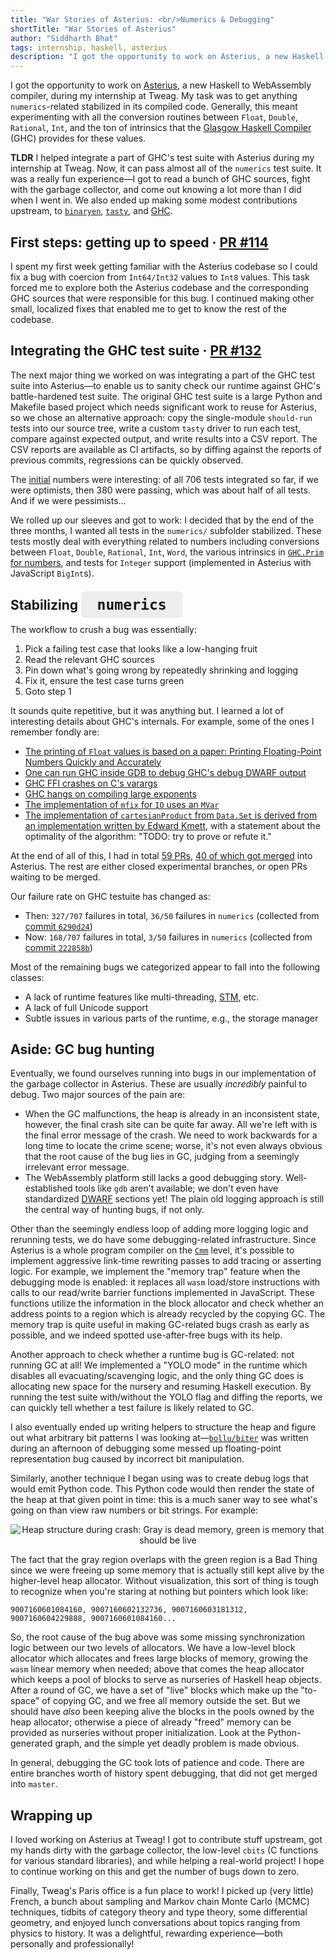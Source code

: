 ```yaml
---
title: "War Stories of Asterius: <br/>Numerics & Debugging"
shortTitle: "War Stories of Asterius"
author: "Siddharth Bhat"
tags: internship, haskell, asterius
description: "I got the opportunity to work on Asterius, a new Haskell to WebAssembly compiler, during my internship at Tweag. My task was to get anything numerics-related stabilized in its compiled code."
---
```


I got the opportunity to work on [Asterius](https://github.com/tweag/asterius#readme), a new Haskell to WebAssembly compiler, during my internship at Tweag. My task was to get
anything `numerics`-related stabilized in its compiled code. Generally, this meant experimenting with all
the conversion routines between `Float`, `Double`, `Rational`, `Int`,
and the ton of intrinsics that the [Glasgow Haskell Compiler](https://www.haskell.org/ghc/) (GHC) provides for these values.

**TLDR** I helped integrate a part of GHC's test suite with Asterius during my internship at Tweag. Now, it can pass almost all of the
`numerics` test suite. It was a really fun experience—I got to read a bunch
of GHC sources, fight with the garbage collector, and come out knowing a lot
more than I did when I went in. We also ended up making some modest contributions
upstream, to [`binaryen`](https://github.com/WebAssembly/binaryen/pulls?utf8=%E2%9C%93&q=author%3Abollu),
[`tasty`](https://github.com/feuerbach/tasty/pulls?utf8=%E2%9C%93&q=author%3Abollu),
and [GHC](https://gitlab.haskell.org/ghc/ghc/merge_requests?scope=all&utf8=%E2%9C%93&state=all&author_username=bollu).


## First steps: getting up to speed &middot; [PR #114](https://github.com/tweag/asterius/pull/114)

I spent my first week getting familiar with the Asterius codebase so I could fix a bug
with coercion from `Int64/Int32` values to `Int8` values. This task forced me to explore both
the Asterius codebase and the corresponding GHC sources that
were responsible for this bug. I continued making other small, localized
fixes that enabled me to get to know the rest of the codebase.

## Integrating the GHC test suite &middot; [PR #132](https://github.com/tweag/asterius/pull/132)

The next major thing we worked on was integrating a part of the GHC test suite
into Asterius—to enable us to sanity check our runtime against GHC's
battle-hardened test suite. The original GHC test suite is a large Python and
Makefile based project which needs significant work to reuse for Asterius,
so we chose an alternative approach: copy the single-module
`should-run` tests into our source tree, write a custom `tasty` driver to run
each test, compare against expected output, and write results into a CSV report.
The CSV reports are available as CI artifacts, so by diffing against the reports
of previous commits, regressions can be quickly observed.

The [initial](https://circleci.com/gh/tweag/asterius/3724) numbers were
interesting: of all 706 tests integrated so far, if we were optimists, then 380
were passing, which was about half of all tests. And if we were pessimists...

We rolled up our sleeves and got to work: I decided that by the end of the three months, I
wanted all tests in the `numerics/` subfolder stabilized. These tests mostly deal with
everything related to numbers including conversions between `Float`, `Double`, `Rational`, `Int`, `Word`, 
the various intrinsics in [`GHC.Prim` for numbers](http://hackage.haskell.org/package/ghc-prim-0.5.3/docs/GHC-Prim.html),
and tests for `Integer` support (implemented in Asterius with JavaScript `BigInt`s).

<h2>Stabilizing <code style="
    padding: .5rem .5em;
    font-size: 1;
    font-size: 110%;
    background-color: rgba(40, 18, 66, 0.07);
    border-radius: .3rem;
    "> numerics </code></h2>

The workflow to crush a bug was essentially:

1. Pick a failing test case that looks like a low-hanging fruit
2. Read the relevant GHC sources
3. Pin down what's going wrong by repeatedly shrinking and logging
4. Fix it, ensure the test case turns green
5. Goto step 1

It sounds quite repetitive, but it was anything but. I learned a lot of interesting details
about GHC's internals. For example, some of the ones I remember fondly are:

- [The printing of `Float` values is based on a paper: Printing Floating-Point Numbers Quickly and Accurately](https://www.cs.indiana.edu/~dyb/pubs/FP-Printing-PLDI96.pdf)
- [One can run GHC inside GDB to debug GHC's debug DWARF output](https://github.com/ghc/ghc/blob/535a26c90f458801aeb1e941a3f541200d171e8f/compiler/cmm/Debug.hs#L458)
- [GHC FFI crashes on C's varargs](https://github.com/ghc/ghc/blob/535a26c90f458801aeb1e941a3f541200d171e8f/testsuite/tests/rts/T7160.hs#L6)
- [GHC hangs on compiling large exponents](https://gitlab.haskell.org/ghc/ghc/issues/9059)
- [The implementation of `mfix` for `IO` uses an `MVar`](http://hackage.haskell.org/package/base-4.12.0.0/docs/src/System.IO.html#fixIO)
- [The implementation of `cartesianProduct` from `Data.Set` is derived from an implementation written by Edward Kmett](http://hackage.haskell.org/package/containers-0.6.2.1/docs/src/Data.Set.Internal.html#cartesianProduct),
     with a statement about the optimality of the algorithm: "TODO: try to prove or refute it."


At the end of all of this, I had in total [59 PRs](https://github.com/tweag/asterius/pulls?utf8=%E2%9C%93&q=is%3Apr+author%3Abollu),
[40 of which got merged](https://github.com/tweag/asterius/pulls?utf8=%E2%9C%93&q=is%3Amerged+author%3Abollu) into Asterius.
The rest are either closed experimental branches, or open PRs waiting to be merged.


Our failure rate on GHC testuite has changed as:

- Then: `327/707` failures in total, `36/50` failures in `numerics` (collected from [commit `6290d24`](https://circleci.com/gh/tweag/asterius/5866#artifacts/containers/0))
- Now: `168/707` failures in total, `3/50` failures in `numerics` (collected from [commit `222858b`](https://circleci.com/gh/tweag/asterius/5866#artifacts/containers/0))

Most of the remaining bugs we categorized appear to fall into the following classes:

- A lack of runtime features like multi-threading, [STM](https://wiki.haskell.org/Software_transactional_memory), etc.
- A lack of full Unicode support
- Subtle issues in various parts of the runtime, e.g., the storage manager

## Aside: GC bug hunting

Eventually, we found ourselves running into bugs in our implementation of the
garbage collector in Asterius. These are usually _incredibly_ painful to debug.
Two major sources of the pain are:

- When the GC malfunctions, the heap is already in an inconsistent state,
  however, the final crash site can be quite far away. All we're left with is
  the final error message of the crash. We need to work backwards for a long
  time to locate the crime scene; worse, it's not even always obvious that the
  root cause of the bug lies in GC, judging from a seemingly irrelevant error
  message.
- The WebAssembly platform still lacks a good debugging story. Well-established
  tools like `gdb` aren't available; we don't even have standardized [DWARF](https://gitlab.haskell.org/ghc/ghc/wikis/dwarf)
  sections yet! The plain old logging approach is still the central way of
  hunting bugs, if not only.

Other than the seemingly endless loop of adding more logging logic and rerunning
tests, we do have some debugging-related infrastructure. Since Asterius is a
whole program compiler on the [`Cmm`](https://gitlab.haskell.org/ghc/ghc/wikis/commentary/compiler/cmm-type) level, it's possible to implement aggressive
link-time rewriting passes to add tracing or asserting logic. For example, we
implement the "memory trap" feature when the debugging mode is enabled: it
replaces all `wasm` load/store instructions with calls to our read/write barrier
functions implemented in JavaScript. These functions utilize the information in
the block allocator and check whether an address points to a region which is
already recycled by the copying GC. The memory trap is quite useful in making
GC-related bugs crash as early as possible, and we indeed spotted use-after-free
bugs with its help.

Another approach to check whether a runtime bug is GC-related: not running GC
at all! We implemented a "YOLO mode" in the runtime which disables all
evacuating/scavenging logic, and the only thing GC does is allocating new space
for the nursery and resuming Haskell execution. By running the test suite
with/without the YOLO flag and diffing the reports, we can quickly tell whether
a test failure is likely related to GC.

I also eventually ended up writing helpers to structure the heap and figure out what
arbitrary bit patterns I was looking at—[`bollu/biter`](https://github.com/bollu/biter)
was written during an afternoon of debugging some messed up floating-point representation bug
caused by incorrect bit manipulation.

Similarly, another technique I began using was to create debug logs that would emit Python code. This Python code would then
render the state of the heap at that given point in time: this is a much saner way to see what's
going on than view raw numbers or bit strings. For example:

<center>
<img title="Heap structure during crash: Gray is dead memory, green is memory that should be live" src="../img/posts/2019-07-31-webassembly-internship-heap-render-fib.png" style="max-width: 100%;max-height: 100%;"/>
</center>

The fact that the gray region overlaps with the green region is a Bad Thing 
since we were freeing up some memory that is actually still kept alive by the
higher-level heap allocator. Without visualization, this sort of thing is tough to recognize when you're staring at nothing but pointers which look like:

```
9007160601084160, 9007160602132736, 9007160603181312, 9007160604229888, 9007160601084160...
```

So, the root cause of the bug above was some missing synchronization logic
between our two levels of allocators. We have a low-level block allocator which
allocates and frees large blocks of memory, growing the `wasm` linear memory when
needed; above that comes the heap allocator which keeps a pool of blocks to
serve as nurseries of Haskell heap objects. After a round of GC, we have a set
of "live" blocks which make up the "to-space" of copying GC, and we free all
memory outside the set. But we should have _also_ been keeping alive the blocks
in the pools owned by the heap allocator; otherwise a piece of already "freed"
memory can be provided as nurseries without proper initialization. Look at
the Python-generated graph, and the simple yet deadly problem is made obvious.

In general, debugging the GC took lots of patience and code. There are entire branches worth of history
spent debugging, that did not get merged into `master`.

## Wrapping up

I loved working on Asterius at Tweag! I got to contribute
stuff upstream, got my hands dirty with the garbage collector, the low-level `cbits` (C functions for various standard libraries), and
while helping a real-world project! I hope to continue working on this and get the number of
bugs down to zero.

Finally, Tweag's Paris office is a fun place to work! I picked up
(very little) French, a bunch about sampling and Markov chain Monte Carlo (MCMC) techniques, tidbits
of category theory and type theory, some differential geometry,
and enjoyed lunch conversations about topics ranging from physics to history. It was a delightful, rewarding experience—both personally and professionally!



